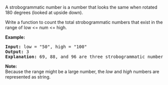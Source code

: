 <div><p>A strobogrammatic number is a number that looks the same when rotated 180 degrees (looked at upside down).</p>

<p>Write a function to count the total strobogrammatic numbers that exist in the range of low &lt;= num &lt;= high.</p>

<p><b>Example:</b></p>

<pre><b>Input:</b> low = "50", high = "100"
<b>Output:</b> 3 
<strong>Explanation: </strong>69, 88, and 96 are three strobogrammatic numbers.</pre>

<p><strong>Note:</strong><br>
Because the range might be a large number, the <em>low</em> and <em>high</em> numbers are represented as string.</p>
</div>